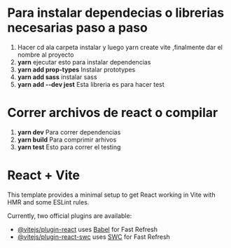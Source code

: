 


# Para instalar dependecias o librerias necesarias paso a paso
1.   Hacer cd ala carpeta instalar y  luego yarn create vite ,finalmente dar el nombre al proyecto
2.  **yarn** ejecutar esto para instalar dependencias
3.  **yarn add prop-types** Instalar prototypes
4.  **yarn add sass** instalar sass
5.  **yarn add --dev jest** Esta libreria es para hacer test

# Correr archivos de react o compilar
1.  **yarn dev** Para correr dependencias
2.  **yarn build** Para comprimir arhivos
3.  **yarn test** Esto para correr el testing




# React + Vite


This template provides a minimal setup to get React working in Vite with HMR and some ESLint rules.

Currently, two official plugins are available:

- [@vitejs/plugin-react](https://github.com/vitejs/vite-plugin-react/blob/main/packages/plugin-react/README.md) uses [Babel](https://babeljs.io/) for Fast Refresh
- [@vitejs/plugin-react-swc](https://github.com/vitejs/vite-plugin-react-swc) uses [SWC](https://swc.rs/) for Fast Refresh


